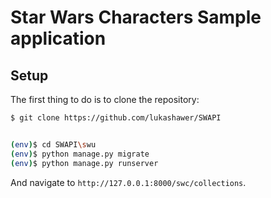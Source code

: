 # Star Wars Characters Sample application

## Setup

The first thing to do is to clone the repository:

```sh
$ git clone https://github.com/lukashawer/SWAPI


(env)$ cd SWAPI\swu
(env)$ python manage.py migrate
(env)$ python manage.py runserver
```
And navigate to `http://127.0.0.1:8000/swc/collections`.

